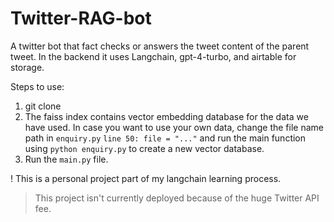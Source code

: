 # Twitter-RAG-bot
A twitter bot that fact checks or answers the tweet content of the parent tweet. 
In the backend it uses Langchain, gpt-4-turbo, and airtable for storage.

Steps to use:
1. git clone 
2. The faiss index contains vector embedding database for the data we have used. In case you want to use your own data, change the file name path in `enquiry.py` `line 50: file = "..."` and run the main function using `python enquiry.py` to create a new vector database.
3. Run the  `main.py` file.

! This is a personal project part of my langchain learning process.

> This project isn't currently deployed because of the huge Twitter API fee.
